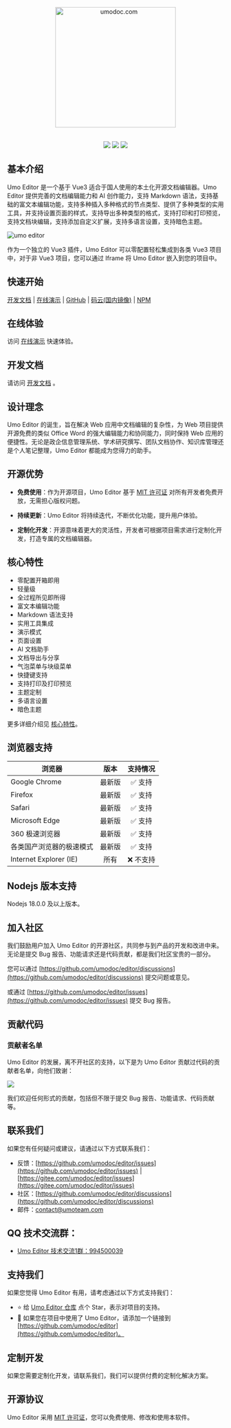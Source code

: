 <p style="text-align: center; margin: 2rem 0">
<a href="https://umodoc.com" target="_blank"><img src="https://unpkg.com/@umoteam/editor-external@latest/static/logo.svg" alt="umodoc.com" width="280" /></a>
</p>

<p style="text-align: center;">
<a href="https://github.com/umodoc/editor/blob/main/LICENSE" target="_blank"><img src="https://img.shields.io/npm/l/@umoteam/editor" /></a>
<a href="https://www.npmjs.com/package/@umoteam/editor" target="_blank"><img src="https://img.shields.io/npm/v/@umoteam/editor" /></a>
<a href="https://www.npmjs.com/package/@umoteam/editor" target="_blank"><img src="https://img.shields.io/npm/d18m/@umoteam/editor" /></a>
</p>

## 基本介绍

Umo Editor 是一个基于 Vue3 适合于国人使用的本土化开源文档编辑器。Umo Editor 提供完善的文档编辑能力和 AI 创作能力，支持 Markdown 语法，支持基础的富文本编辑功能，支持多种插入多种格式的节点类型、提供了多种类型的实用工具，并支持设置页面的样式，支持导出多种类型的格式，支持打印和打印预览，支持文档块编辑，支持添加自定义扩展，支持多语言设置，支持暗色主题。

<img src="https://unpkg.com/@umoteam/editor-external@latest/static/umo-editor-cn@2x.png" alt="umo editor" />

作为一个独立的 Vue3 插件，Umo Editor 可以零配置轻松集成到各类 Vue3 项目中，对于非 Vue3 项目，您可以通过 Iframe 将 Umo Editor 嵌入到您的项目中。

## 快速开始

[开发文档](https://editor.umodoc.com/cn/docs) | [在线演示](https://demo.umodoc.com/editor?lang=zh-CN) | [GitHub](https://github.com/umodoc/editor) | [码云(国内镜像)](https://gitee.com/umodoc/editor) | [NPM](https://www.npmjs.com/package/@umoteam/editor)

## 在线体验

访问 [在线演示](https://demo.umodoc.com/editor?pane=hide&lang=zh-CN) 快速体验。

## 开发文档

请访问 [开发文档](https://editor.umodoc.com/cn/docs) 。

## 设计理念

Umo Editor 的诞生，旨在解决 Web 应用中文档编辑的复杂性，为 Web 项目提供开源免费的类似 Office Word 的强大编辑能力和协同能力，同时保持 Web 应用的便捷性。无论是政企信息管理系统、学术研究撰写、团队文档协作、知识库管理还是个人笔记整理，Umo Editor 都能成为您得力的助手。

## 开源优势

- **免费使用**：作为开源项目，Umo Editor 基于 [MIT 许可证](https://github.com/umo-editor/umo-editor/blob/main/LICENSE) 对所有开发者免费开放，无需担心版权问题。

- **持续更新**：Umo Editor 将持续迭代，不断优化功能，提升用户体验。

- **定制化开发**：开源意味着更大的灵活性，开发者可根据项目需求进行定制化开发，打造专属的文档编辑器。

## 核心特性

- 零配置开箱即用
- 轻量级
- 全过程所见即所得
- 富文本编辑功能
- Markdown 语法支持
- 实用工具集成
- 演示模式
- 页面设置
- AI 文档助手
- 文档导出与分享
- 气泡菜单与块级菜单
- 快捷键支持
- 支持打印及打印预览
- 主题定制
- 多语言设置
- 暗色主题

更多详细介绍见 [核心特性](https://editor.umodoc.com/cn/docs/features)。

## 浏览器支持

| 浏览器                   |  版本  | 支持情况  |
| ------------------------ | :----: | :-------: |
| Google Chrome            | 最新版 |  ✅ 支持  |
| Firefox                  | 最新版 |  ✅ 支持  |
| Safari                   | 最新版 |  ✅ 支持  |
| Microsoft Edge           | 最新版 |  ✅ 支持  |
| 360 极速浏览器           | 最新版 |  ✅ 支持  |
| 各类国产浏览器的极速模式 | 最新版 |  ✅ 支持  |
| Internet Explorer (IE)   |  所有  | ❌ 不支持 |

## Nodejs 版本支持

Nodejs 18.0.0 及以上版本。

## 加入社区

我们鼓励用户加入 Umo Editor 的开源社区，共同参与到产品的开发和改进中来。无论是提交 Bug 报告、功能请求还是代码贡献，都是我们社区宝贵的一部分。

您可以通过 [https://github.com/umodoc/editor/discussions](https://github.com/umodoc/editor/discussions) 提交问题或意见。

或通过 [https://github.com/umodoc/editor/issues](https://github.com/umodoc/editor/issues) 提交 Bug 报告。

## 贡献代码

### 贡献者名单

Umo Editor 的发展，离不开社区的支持，以下是为 Umo Editor 贡献过代码的贡献者名单，向他们致谢：

<p>
<a href="https://github.com/umodoc/editor/graphs/contributors" target="_blank">
  <img src="https://contrib.rocks/image?repo=umodoc/editor" />
</a>
</p>

我们欢迎任何形式的贡献，包括但不限于提交 Bug 报告、功能请求、代码贡献等。

## 联系我们

如果您有任何疑问或建议，请通过以下方式联系我们：

- 反馈：[https://github.com/umodoc/editor/issues](https://github.com/umodoc/editor/issues) | [https://gitee.com/umodoc/editor/issues](https://gitee.com/umodoc/editor/issues)
- 社区：[https://github.com/umodoc/editor/discussions](https://github.com/umodoc/editor/discussions)
- 邮件：[contact@umoteam.com](mailto:contact@umoteam.com)

## QQ 技术交流群：

- [Umo Editor 技术交流1群：994500039](https://qm.qq.com/cgi-bin/qm/qr?k=BH_TYEK3Om0BkN4VMT9TQLRvHzEhkUvp&jump_from=webapi&authKey=xIMvInBso7hjJHh8+44+8IMHhLjvpegQJC0wFtZRir76+vgrBFcw98FVoqCxV7XX)

## 支持我们

如果您觉得 Umo Editor 有用，请考虑通过以下方式支持我们：

- ⭐ 给 [Umo Editor 仓库](https://github.com/umodoc/editor) 点个 Star，表示对项目的支持。
- 🔗 如果您在项目中使用了 Umo Editor，请添加一个链接到 [https://github.com/umodoc/editor](https://github.com/umodoc/editor)。

## 定制开发

如果您需要定制化开发，请联系我们，我们可以提供付费的定制化解决方案。

## 开源协议

Umo Editor 采用 [MIT 许可证](./LICENSE)，您可以免费使用、修改和使用本软件。
